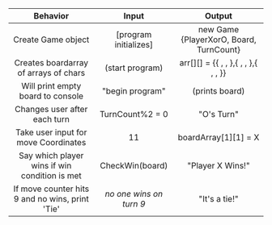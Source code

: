 |Behavior|Input|Output|
|:-:|:-:|:-:|
|Create Game object|[program initializes]|new Game {PlayerXorO, Board, TurnCount}|
|Creates boardarray of arrays of chars|(start program)|arr[][] = {{ , , },{ , , },{ , , }}|
|Will print empty board to console|"begin program"|(prints board)|
|Changes user after each turn|TurnCount%2 = 0|"O's Turn"|
|Take user input for move Coordinates|11|boardArray[1][1] = X|
|Say which player wins if win condition is met|CheckWin(board)|"Player X Wins!"|
|If move counter hits 9 and no wins, print 'Tie'|*no one wins on turn 9*|"It's a tie!"|